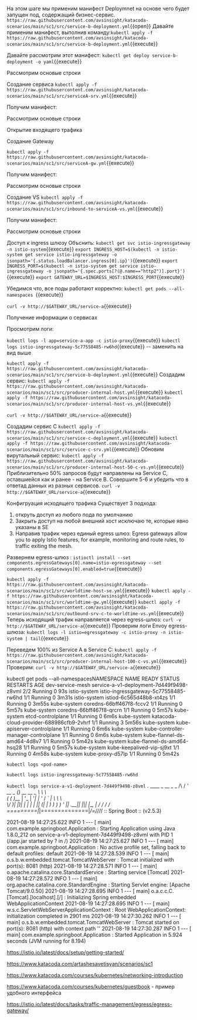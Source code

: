На этом шаге мы применим манифест Deploymnet на основе чего будет запущен под, содержащий бизнес-сервис.
`https://raw.githubusercontent.com/avsinsight/katacoda-scenarios/main/sc1/src/service-b-deployment.yml`{{open}}
Давайте применим манифест, выполнив команду:`kubectl apply -f https://raw.githubusercontent.com/avsinsight/katacoda-scenarios/main/sc1/src/service-b-deployment.yml`{{execute}}

Давайте рассмотрим этот манифест: `kubectl get deploy service-b-deployment -o yaml`{{execute}}


Рассмотрим основые строки

Создание сервиса
`kubectl apply -f https://raw.githubusercontent.com/avsinsight/katacoda-scenarios/main/sc1/src/serviceA-srv.yml`{{execute}}

Получим манифест:

Рассмотрим основые строки

Открытие входящего трафика

Создание Gateway

`kubectl apply -f https://raw.githubusercontent.com/avsinsight/katacoda-scenarios/main/sc1/src/serviceA-gw.yml`{{execute}}

Получим манифест:

Рассмотрим основые строки


Создание VS
`kubectl apply -f https://raw.githubusercontent.com/avsinsight/katacoda-scenarios/main/sc1/src/inbound-to-serviceA-vs.yml`{{execute}}

Получим манифест:

Рассмотрим основые строки

Доступ к ingress шлюзу
Объснить:
`kubectl get svc istio-ingressgateway -n istio-system`{{execute}}
`export INGRESS_HOST=$(kubectl -n istio-system get service istio-ingressgateway -o jsonpath='{.status.loadBalancer.ingress[0].ip}')`{{execute}}
`export INGRESS_PORT=$(kubectl -n istio-system get service istio-ingressgateway -o jsonpath='{.spec.ports[?(@.name=="http2")].port}')`{{execute}}
`export GATEWAY_URL=$INGRESS_HOST:$INGRESS_PORT`{{execute}}

Убедимся что, все поды работают корректно:
`kubectl get pods --all-namespaces `{{execute}}

`curl -v http://$GATEWAY_URL/service-a`{{execute}}


Получение информации о сервисах

Просмотрим логи:

`kubectl logs -l app=service-a-app -c istio-proxy`{{execute}}
`kubectl logs istio-ingressgateway-5c77558485-rw6hd`{{execute}} -- заменить на вид выше


`kubectl apply -f https://raw.githubusercontent.com/avsinsight/katacoda-scenarios/main/sc1/src/service-b-deployment.yml`{{execute}}
Создадим сервис: `kubectl apply -f https://raw.githubusercontent.com/avsinsight/katacoda-scenarios/main/sc1/src/producer-internal-host.yml`{{execute}}
`kubectl apply -f https://raw.githubusercontent.com/avsinsight/katacoda-scenarios/main/sc1/src/producer-internal-host-vs.yml`{{execute}}

`curl -v http://$GATEWAY_URL/service-a`{{execute}}

Создадим сервис С
`kubectl apply -f https://raw.githubusercontent.com/avsinsight/katacoda-scenarios/main/sc1/src/service-c-deployment.yml`{{execute}}
`kubectl apply -f https://raw.githubusercontent.com/avsinsight/katacoda-scenarios/main/sc1/src/service-c-srv.yml`{{execute}}
Обновим вирутальный сервис:
`kubectl apply -f https://raw.githubusercontent.com/avsinsight/katacoda-scenarios/main/sc1/src/producer-internal-host-50-c-vs.yml`{{execute}}
Приблизительно 50% запросов будут направлены на Service C, оставшиейся как и ранее - на Service B. Совершите 5-6 и убедить что в ответад данных из разных сервисов.
`curl -v http://$GATEWAY_URL/service-a`{{execute}}

Конфигруация исходящего трафика
Существует 3 подхода: 
1) откруть доступ из любого пода по умолчанию
2) Закрыть доступ на любой внешний хост исключаю те, которые явно указаны в SE 
3) Направив трафик через единый egress шлюз: Egress gateways allow you to apply Istio features, for example, monitoring and route rules, to traffic exiting the mesh. 

Развернем egress-шлюз : `istioctl install --set components.egressGateways[0].name=istio-egressgateway --set components.egressGateways[0].enabled=true`{{execute}}

`kubectl apply -f https://raw.githubusercontent.com/avsinsight/katacoda-scenarios/main/sc1/src/worldtime-host-se.yml`{{execute}}
`kubectl apply -f https://raw.githubusercontent.com/avsinsight/katacoda-scenarios/main/sc1/src/worldtime-gw.yml`{{execute}}
`kubectl apply -f https://raw.githubusercontent.com/avsinsight/katacoda-scenarios/main/sc1/src/outbound-srv-c-to-worldtime-vs.yml`{{execute}}
Теперь исходящий трафик направляется через egress-шлюз:
`curl -v http://$GATEWAY_URL/service-a`{{execute}}
Проверим логи Envoy egress-шлюза:
`kubectl logs -l istio=egressgateway -c istio-proxy -n istio-system | tail`{{execute}}

Переведем 100% из Service A в Service C:
`kubectl apply -f https://raw.githubusercontent.com/avsinsight/katacoda-scenarios/main/sc1/src/producer-internal-host-100-c-vs.yml`{{execute}}
Проверим:
`curl -v http://$GATEWAY_URL/service-a`{{execute}}




kubectl get pods --all-namespacesNAMESPACE          NAME                                       READY   STATUS    RESTARTS   AGE
dev-service-mesh   service-a-v1-deployment-7d449f9498-z8vml   2/2     Running   0          93s
istio-system       istio-ingressgateway-5c77558485-rw6hd      1/1     Running   0          3m31s
istio-system       istiod-6c565d48b8-xt4zs                    1/1     Running   0          3m55s
kube-system        coredns-66bff467f8-fccv2                   1/1     Running   0          5m57s
kube-system        coredns-66bff467f8-qrcrn                   1/1     Running   0          5m57s
kube-system        etcd-controlplane                          1/1     Running   0          6m6s
kube-system        katacoda-cloud-provider-688986cfb9-2vhrf   1/1     Running   3          5m56s
kube-system        kube-apiserver-controlplane                1/1     Running   0          6m6s
kube-system        kube-controller-manager-controlplane       1/1     Running   0          6m6s
kube-system        kube-flannel-ds-amd64-4d8v7                1/1     Running   0          5m42s
kube-system        kube-flannel-ds-amd64-hsq28                1/1     Running   0          5m57s
kube-system        kube-keepalived-vip-sj9xt                  1/1     Running   0          4m58s
kube-system        kube-proxy-d57lp                           1/1     Running   0          5m42s



`kubectl logs <pod-name>`

`kubectl logs istio-ingressgateway-5c77558485-rw6hd`

`kubectl logs service-a-v1-deployment-7d449f9498-z8vml`
.   ____          _            __ _ _
/\\ / ___'_ __ _ _(_)_ __  __ _ \ \ \ \
( ( )\___ | '_ | '_| | '_ \/ _` | \ \ \ \
\\/  ___)| |_)| | | | | || (_| |  ) ) ) )
'  |____| .__|_| |_|_| |_\__, | / / / /
=========|_|==============|___/=/_/_/_/
:: Spring Boot ::                (v2.5.3)

2021-08-19 14:27:25.622  INFO 1 --- [           main] com.example.springboot.Application       : Starting Application using Java 1.8.0_212 on service-a-v1-deployment-7d449f9498-z8vml with PID 1 (/app.jar started by ? in /)
2021-08-19 14:27:25.627  INFO 1 --- [           main] com.example.springboot.Application       : No active profile set, falling back to default profiles: default
2021-08-19 14:27:28.539  INFO 1 --- [           main] o.s.b.w.embedded.tomcat.TomcatWebServer  : Tomcat initialized with port(s): 8081 (http)
2021-08-19 14:27:28.571  INFO 1 --- [           main] o.apache.catalina.core.StandardService   : Starting service [Tomcat]
2021-08-19 14:27:28.572  INFO 1 --- [           main] org.apache.catalina.core.StandardEngine  : Starting Servlet engine: [Apache Tomcat/9.0.50]
2021-08-19 14:27:28.695  INFO 1 --- [           main] o.a.c.c.C.[Tomcat].[localhost].[/]       : Initializing Spring embedded WebApplicationContext
2021-08-19 14:27:28.695  INFO 1 --- [           main] w.s.c.ServletWebServerApplicationContext : Root WebApplicationContext: initialization completed in 2901 ms
2021-08-19 14:27:30.262  INFO 1 --- [           main] o.s.b.w.embedded.tomcat.TomcatWebServer  : Tomcat started on port(s): 8081 (http) with context path ''
2021-08-19 14:27:30.287  INFO 1 --- [           main] com.example.springboot.Application       : Started Application in 5.924 seconds (JVM running for 8.194)






https://istio.io/latest/docs/setup/getting-started/

https://www.katacoda.com/artashesavetisyan/scenarios/sc1

https://www.katacoda.com/courses/kubernetes/networking-introduction

https://www.katacoda.com/courses/kubernetes/guestbook - пример удобного интерфейса 

https://istio.io/latest/docs/tasks/traffic-management/egress/egress-gateway/